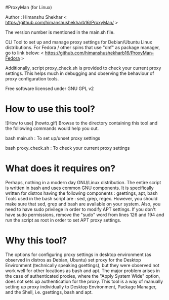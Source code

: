 #ProxyMan (for Linux)

Author : Himanshu Shekhar < https://github.com/himanshushekharb16/ProxyMan/ >

The version number is mentioned in the main.sh file.

CLI Tool to set up and manage proxy settings for Debian/Ubuntu Linux distributions.
For Fedora / other spins that use "dnf" as package manager, go to link below:
	< https://github.com/himanshushekharb16/ProxyMan-Fedora >

Additionally, script proxy_check.sh is provided to check your current proxy settings.
This helps much in debugging and observing the behaviour of proxy configuration tools.

Free software licensed under GNU GPL v2

How to use this tool?
=====================
![How to use] (howto.gif)
Browse to the directory containing this tool and the following commands would help you out.

bash main.sh : To set up/unset proxy settings

bash proxy_check.sh : To check your current proxy settings

What does it requires on?
=========================
Perhaps, nothing in a modern day GNU/Linux distribution.
The entire script is written in bash and uses common GNU components. It is specifically written for distros having the following components :
gsettings, apt, bash
Tools used in the bash script are : sed, grep, regex.
However, you should make sure that sed, grep and bash are available on your system.
Also, you need to have sudo privilege in order to modify APT settings.
If you don't have sudo permissions, remove the "sudo" word from lines 126 and 194 and run the script as root in order to set APT proxy settings.

Why this tool?
==============
The options for configuring proxy settings in desktop environment (as observed in distros as Debian, Ubuntu) set proxy for the Desktop Environment (technically speaking gsettings), but they were observed not work well for other locations as bash and apt.
The major problem arises in the case of authenticated proxies, where the "Apply System Wide" option, does not sets up authentication for the proxy.
This tool is a way of manually setting up proxy individually to Desktop Environment, Package Manager, and the Shell, i.e. gsettings, bash and apt.
